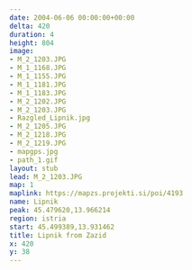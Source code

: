 ```yaml
---
date: 2004-06-06 00:00:00+00:00
delta: 420
duration: 4
height: 804
image:
- M_2_1203.JPG
- M_1_1168.JPG
- M_1_1155.JPG
- M_1_1181.JPG
- M_1_1183.JPG
- M_2_1202.JPG
- M_2_1203.JPG
- Razgled_Lipnik.jpg
- M_2_1205.JPG
- M_2_1218.JPG
- M_2_1219.JPG
- mapgps.jpg
- path_1.gif
layout: stub
lead: M_2_1203.JPG
map: 1
maplink: https://mapzs.projekti.si/poi/4193
name: Lipnik
peak: 45.479620,13.966214
region: istria
start: 45.499389,13.931462
title: Lipnik from Zazid
x: 420
y: 38
---
```

